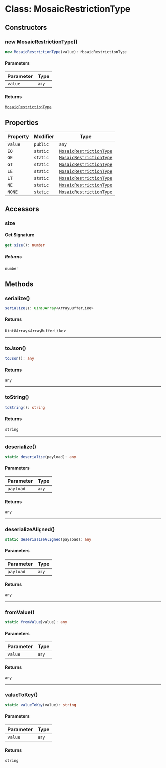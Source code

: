 # Class: MosaicRestrictionType

## Constructors

### new MosaicRestrictionType()

```ts
new MosaicRestrictionType(value): MosaicRestrictionType
```

#### Parameters

| Parameter | Type |
| ------ | ------ |
| `value` | `any` |

#### Returns

[`MosaicRestrictionType`](MosaicRestrictionType.md)

## Properties

| Property | Modifier | Type |
| ------ | ------ | ------ |
| <a id="value-1"></a> `value` | `public` | `any` |
| <a id="eq"></a> `EQ` | `static` | [`MosaicRestrictionType`](MosaicRestrictionType.md) |
| <a id="ge"></a> `GE` | `static` | [`MosaicRestrictionType`](MosaicRestrictionType.md) |
| <a id="gt"></a> `GT` | `static` | [`MosaicRestrictionType`](MosaicRestrictionType.md) |
| <a id="le"></a> `LE` | `static` | [`MosaicRestrictionType`](MosaicRestrictionType.md) |
| <a id="lt"></a> `LT` | `static` | [`MosaicRestrictionType`](MosaicRestrictionType.md) |
| <a id="ne"></a> `NE` | `static` | [`MosaicRestrictionType`](MosaicRestrictionType.md) |
| <a id="none"></a> `NONE` | `static` | [`MosaicRestrictionType`](MosaicRestrictionType.md) |

## Accessors

### size

#### Get Signature

```ts
get size(): number
```

##### Returns

`number`

## Methods

### serialize()

```ts
serialize(): Uint8Array<ArrayBufferLike>
```

#### Returns

`Uint8Array`&lt;`ArrayBufferLike`&gt;

***

### toJson()

```ts
toJson(): any
```

#### Returns

`any`

***

### toString()

```ts
toString(): string
```

#### Returns

`string`

***

### deserialize()

```ts
static deserialize(payload): any
```

#### Parameters

| Parameter | Type |
| ------ | ------ |
| `payload` | `any` |

#### Returns

`any`

***

### deserializeAligned()

```ts
static deserializeAligned(payload): any
```

#### Parameters

| Parameter | Type |
| ------ | ------ |
| `payload` | `any` |

#### Returns

`any`

***

### fromValue()

```ts
static fromValue(value): any
```

#### Parameters

| Parameter | Type |
| ------ | ------ |
| `value` | `any` |

#### Returns

`any`

***

### valueToKey()

```ts
static valueToKey(value): string
```

#### Parameters

| Parameter | Type |
| ------ | ------ |
| `value` | `any` |

#### Returns

`string`

